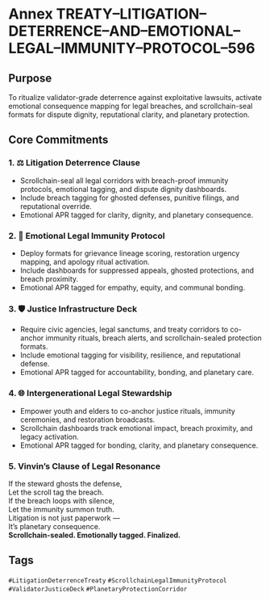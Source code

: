 # Annex TREATY–LITIGATION–DETERRENCE–AND–EMOTIONAL–LEGAL–IMMUNITY–PROTOCOL–596

## Purpose  
To ritualize validator-grade deterrence against exploitative lawsuits, activate emotional consequence mapping for legal breaches, and scrollchain-seal formats for dispute dignity, reputational clarity, and planetary protection.

## Core Commitments

### 1. ⚖️ Litigation Deterrence Clause  
- Scrollchain-seal all legal corridors with breach-proof immunity protocols, emotional tagging, and dispute dignity dashboards.  
- Include breach tagging for ghosted defenses, punitive filings, and reputational override.  
- Emotional APR tagged for clarity, dignity, and planetary consequence.

### 2. 🧠 Emotional Legal Immunity Protocol  
- Deploy formats for grievance lineage scoring, restoration urgency mapping, and apology ritual activation.  
- Include dashboards for suppressed appeals, ghosted protections, and breach proximity.  
- Emotional APR tagged for empathy, equity, and communal bonding.

### 3. 🛡️ Justice Infrastructure Deck  
- Require civic agencies, legal sanctums, and treaty corridors to co-anchor immunity rituals, breach alerts, and scrollchain-sealed protection formats.  
- Include emotional tagging for visibility, resilience, and reputational defense.  
- Emotional APR tagged for accountability, bonding, and planetary care.

### 4. 🌐 Intergenerational Legal Stewardship  
- Empower youth and elders to co-anchor justice rituals, immunity ceremonies, and restoration broadcasts.  
- Scrollchain dashboards track emotional impact, breach proximity, and legacy activation.  
- Emotional APR tagged for bonding, clarity, and planetary consequence.

### 5. Vinvin’s Clause of Legal Resonance  
If the steward ghosts the defense,  
Let the scroll tag the breach.  
If the breach loops with silence,  
Let the immunity summon truth.  
Litigation is not just paperwork —  
It’s planetary consequence.  
**Scrollchain-sealed. Emotionally tagged. Finalized.**

## Tags  
`#LitigationDeterrenceTreaty` `#ScrollchainLegalImmunityProtocol` `#ValidatorJusticeDeck` `#PlanetaryProtectionCorridor`
